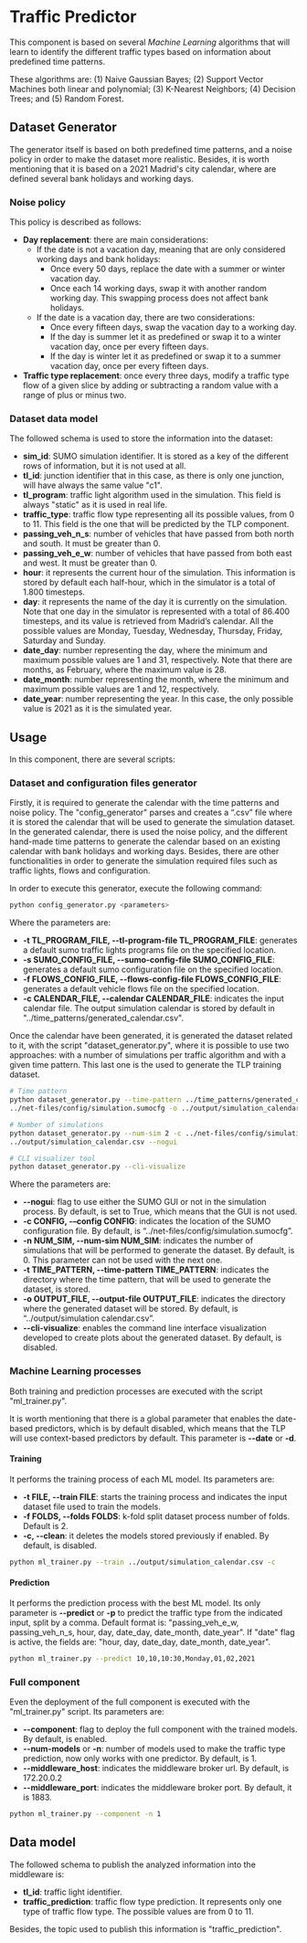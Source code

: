 #  Traffic Predictor
This component is based on several *Machine Learning* algorithms that will learn to identify the different traffic types
based on information about predefined time patterns.

These algorithms are: (1) Naive Gaussian Bayes; (2) Support Vector Machines both linear and polynomial; (3) K-Nearest 
Neighbors; (4) Decision Trees; and (5) Random Forest.

## Dataset Generator
The generator itself is based on both predefined time patterns, and a noise policy in order to make the dataset more 
realistic. Besides, it is worth mentioning that it is based on a 2021 Madrid's city calendar, where are defined several
bank holidays and working days.

### Noise policy
This policy is described as follows:
- **Day replacement**: there are main considerations:
  - If the date is not a vacation day, meaning that are only considered working days and bank holidays:
    - Once every 50 days, replace the date with a summer or winter vacation day. 
    - Once each 14 working days, swap it with another random working day. This swapping process does not affect bank 
      holidays. 
  - If the date is a vacation day, there are two considerations: 
    - Once every fifteen days, swap the vacation day to a working day. 
    - If the day is summer let it as predefined or swap it to a winter vacation day, once per every fifteen days. 
    - If the day is winter let it as predefined or swap it to a summer vacation day, once per every fifteen days.
- **Traffic type replacement**: once every three days, modify a traffic type flow of a given slice by adding or 
  subtracting a random value with a range of plus or minus two.
  
### Dataset data model
The followed schema is used to store the information into the dataset:
- **sim_id**: SUMO simulation identifier. It is stored as a key of the different rows of information, but it is not used 
  at all.
- **tl_id**: junction identifier that in this case, as there is only one junction, will have always the same value "c1".
- **tl_program**: traffic light algorithm used in the simulation. This field is always "static" as it is used in real 
  life.
- **traffic_type**: traffic flow type representing all its possible values, from 0 to 11. This field is the one that 
  will be predicted by the TLP component.
- **passing_veh_n_s**: number of vehicles that have passed from both north and south. It must be greater than 0.
- **passing_veh_e_w**: number of vehicles that have passed from both east and west. It must be greater than 0.
- **hour**: it represents the current hour of the simulation. This information is stored by default each half-hour, 
  which in the simulator is a total of 1.800 timesteps.
- **day**: it represents the name of the day it is currently on the simulation. Note that one day in the simulator is 
  represented with a total of 86.400 timesteps, and its value is retrieved from Madrid’s calendar. 
  All the possible values are Monday, Tuesday, Wednesday, Thursday, Friday, Saturday and Sunday.
- **date_day**: number representing the day, where the minimum and maximum possible values are 1 and 31, respectively. 
  Note that there are months, as February, where the maximum value is 28.
- **date_month**: number representing the month, where the minimum and maximum possible values are 1 and 12, 
  respectively.
- **date_year**: number representing the year. In this case, the only possible value is 2021 as it is the simulated 
  year.
  
## Usage
In this component, there are several scripts:

### Dataset and configuration files generator
Firstly, it is required to generate the calendar with the time patterns and noise policy. The "config_generator" 
parses and creates a “.csv” file where it is stored the calendar that will be used to generate the simulation 
dataset. In the generated calendar, there is used the noise policy, and the different hand-made time patterns to 
generate the calendar based on an existing calendar with bank holidays and working days. Besides, there are other 
functionalities in order to generate the simulation required files such as traffic lights, flows and configuration.

In order to execute this generator, execute the following command:

```sh
python config_generator.py <parameters>
```
Where the parameters are:
- **-t TL_PROGRAM_FILE, --tl-program-file TL_PROGRAM_FILE**: generates a default sumo traffic lights programs file on 
the specified location.
- **-s SUMO_CONFIG_FILE, --sumo-config-file SUMO_CONFIG_FILE**: generates a default sumo configuration file on 
the specified location.
- **-f FLOWS_CONFIG_FILE, --flows-config-file FLOWS_CONFIG_FILE**: generates a default vehicle flows file on 
the specified location.
- **-c CALENDAR_FILE, --calendar CALENDAR_FILE**: indicates the input calendar file. The output simulation 
calendar is stored by default in "../time_patterns/generated_calendar.csv".

Once the calendar have been generated, it is generated the dataset related to it, with the script "dataset_generator.py",
where it is possible to use two approaches: with a number of simulations per traffic algorithm and with a given time 
pattern. This last one is the used to generate the TLP training dataset.
```sh
# Time pattern
python dataset_generator.py --time-pattern ../time_patterns/generated_calendar.csv -c \
../net-files/config/simulation.sumocfg -o ../output/simulation_calendar.csv --nogui

# Number of simulations
python dataset_generator.py --num-sim 2 -c ../net-files/config/simulation.sumocfg -o \
../output/simulation_calendar.csv --nogui

# CLI visualizer tool
python dataset_generator.py --cli-visualize
```

Where the parameters are:
- **--nogui**: flag to use either the SUMO GUI or not in the simulation process. By default, is set to True, which means 
  that the GUI is not used.
- **-c CONFIG, -–config CONFIG**: indicates the location of the SUMO configuration file. By default, is 
  “../net-files/config/simulation.sumocfg”.
- **-n NUM_SIM, --num-sim NUM_SIM**: indicates the number of simulations that will be performed to generate the dataset. 
  By default, is 0. This parameter can not be used with the next one.
- **-t TIME_PATTERN, --time-pattern TIME_PATTERN**: indicates the directory where the time pattern, that will be used to 
  generate the dataset, is stored.
- **-o OUTPUT_FILE, --output-file OUTPUT_FILE**: indicates the directory where the generated dataset will be stored. 
  By default, is “../output/simulation calendar.csv”.
- **--cli-visualize**: enables the command line interface visualization developed to create plots about the generated 
  dataset. By default, is disabled.

### Machine Learning processes
Both training and prediction processes are executed with the script "ml_trainer.py".

It is worth mentioning that there is a global parameter that enables the date-based predictors, which is by default 
disabled, which means that the TLP will use context-based predictors by default. This parameter is **--date** or **-d**.

#### Training
It performs the training process of each ML model. Its parameters are: 
- **-t FILE, --train FILE**: starts the training process and  indicates the input dataset file used to train the 
  models. 
- **-f FOLDS, --folds FOLDS**: k-fold split dataset process number of folds. Default is 2.
- **-c, --clean**: it deletes the models stored previously if enabled. By default, is disabled.

```sh 
python ml_trainer.py --train ../output/simulation_calendar.csv -c
```

#### Prediction
It performs the prediction process with the best ML model. Its only parameter is **--predict** or **-p** to predict the 
traffic type from the indicated input, split by a comma. Default format is: "passing_veh_e_w, passing_veh_n_s, hour, day, 
date_day, date_month, date_year". If "date" flag is active, the fields are: "hour, day, date_day, date_month, date_year". 

```sh 
python ml_trainer.py --predict 10,10,10:30,Monday,01,02,2021
```

### Full component
Even the deployment of the full component is executed with the "ml_trainer.py" script. Its parameters are: 
- **--component**: flag to deploy the full component with the trained models. By default, is enabled. 
- **--num-models** or **-n**: number of models used to make the traffic type prediction, now only works with one predictor. 
  By default, is 1. 
- **--middleware_host**: indicates the middleware broker url. By default, is 172.20.0.2 
- **--middleware_port**: indicates the middleware broker port. By default, it is 1883.

```sh 
python ml_trainer.py --component -n 1
```

## Data model
The followed schema to publish the analyzed information into the middleware is:
- **tl_id**: traffic light identifier.
- **traffic_prediction**: traffic flow type prediction. It represents only one type of traffic flow type. 
  The possible values are from 0 to 11.
  
Besides, the topic used to publish this information is "traffic_prediction". 




